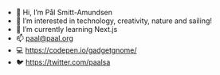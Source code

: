 - 👋 Hi, I’m Pål Smitt-Amundsen
- 👀 I’m interested in technology, creativity, nature and sailing! 
- 🌱 I’m currently learning Next.js
- 📫 paal@paal.org
- 💻 https://codepen.io/gadgetgnome/
- 🐦 https://twitter.com/paalsa
